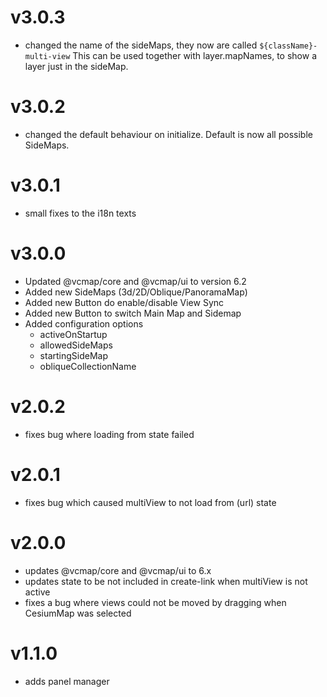 # v3.0.3

- changed the name of the sideMaps, they now are called `${className}-multi-view` This can be used together with layer.mapNames, to show a layer just in the sideMap.

# v3.0.2

- changed the default behaviour on initialize. Default is now all possible SideMaps.

# v3.0.1

- small fixes to the i18n texts

# v3.0.0

- Updated @vcmap/core and @vcmap/ui to version 6.2
- Added new SideMaps (3d/2D/Oblique/PanoramaMap)
- Added new Button do enable/disable View Sync
- Added new Button to switch Main Map and Sidemap
- Added configuration options
  - activeOnStartup
  - allowedSideMaps
  - startingSideMap
  - obliqueCollectionName

# v2.0.2

- fixes bug where loading from state failed

# v2.0.1

- fixes bug which caused multiView to not load from (url) state

# v2.0.0

- updates @vcmap/core and @vcmap/ui to 6.x
- updates state to be not included in create-link when multiView is not active
- fixes a bug where views could not be moved by dragging when CesiumMap was selected

# v1.1.0

- adds panel manager
